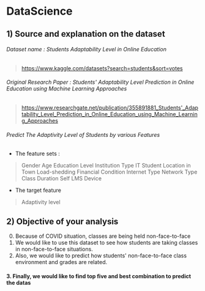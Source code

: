 # DataScience
## 1) Source and explanation on the dataset
###### Dataset name : Students Adaptability Level in Online Education
> https://www.kaggle.com/datasets?search=students&sort=votes

###### Original Research Paper :  Students' Adaptability Level Prediction in Online Education using Machine Learning Approaches
> https://www.researchgate.net/publication/355891881_Students'_Adaptability_Level_Prediction_in_Online_Education_using_Machine_Learning_Approaches

###### Predict The Adaptivity Level of Students by various Features
- The feature sets :
> Gender
Age
Education Level
Institution Type
IT Student
Location in Town
Load-shedding
Financial Condition
Internet Type
Network Type
Class Duration
Self LMS
Device
- The target feature
> Adaptivity level
## 2) Objective of your analysis
0. Because of COVID situation, classes are being held non-face-to-face
1. We would like to use this dataset to see how students are taking classes in non-face-to-face situations.
2. Also, we would like to predict how students' non-face-to-face class environment and grades are related.
#### 3. Finally, we would like to find top five and best combination to predict the datas
